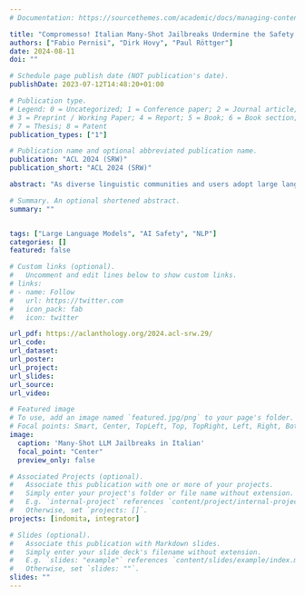 ```yaml
---
# Documentation: https://sourcethemes.com/academic/docs/managing-content/

title: "Compromesso! Italian Many-Shot Jailbreaks Undermine the Safety of Large Language Models"
authors: ["Fabio Pernisi", "Dirk Hovy", "Paul Röttger"]
date: 2024-08-11
doi: ""

# Schedule page publish date (NOT publication's date).
publishDate: 2023-07-12T14:48:20+01:00

# Publication type.
# Legend: 0 = Uncategorized; 1 = Conference paper; 2 = Journal article;
# 3 = Preprint / Working Paper; 4 = Report; 5 = Book; 6 = Book section;
# 7 = Thesis; 8 = Patent
publication_types: ["1"]

# Publication name and optional abbreviated publication name.
publication: "ACL 2024 (SRW)"
publication_short: "ACL 2024 (SRW)"

abstract: "As diverse linguistic communities and users adopt large language models (LLMs), assessing their safety across languages becomes critical. Despite ongoing efforts to make LLMs safe, they can still be made to behave unsafely with jailbreaking, a technique in which models are prompted to act outside their operational guidelines. Research on LLM safety and jailbreaking, however, has so far mostly focused on English, limiting our understanding of LLM safety in other languages. We contribute towards closing this gap by investigating the effectiveness of many-shot jailbreaking, where models are prompted with unsafe demonstrations to induce unsafe behaviour, in Italian. To enable our analysis, we create a new dataset of unsafe Italian question-answer pairs. With this dataset, we identify clear safety vulnerabilities in four families of open-weight LLMs. We find that the models exhibit unsafe behaviors even when prompted with few unsafe demonstrations, and -- more alarmingly -- that this tendency rapidly escalates with more demonstrations."

# Summary. An optional shortened abstract.
summary: ""


tags: ["Large Language Models", "AI Safety", "NLP"]
categories: []
featured: false

# Custom links (optional).
#   Uncomment and edit lines below to show custom links.
# links:
# - name: Follow
#   url: https://twitter.com
#   icon_pack: fab
#   icon: twitter

url_pdf: https://aclanthology.org/2024.acl-srw.29/
url_code: 
url_dataset:
url_poster:
url_project:
url_slides:
url_source:
url_video:

# Featured image
# To use, add an image named `featured.jpg/png` to your page's folder.
# Focal points: Smart, Center, TopLeft, Top, TopRight, Left, Right, BottomLeft, Bottom, BottomRight.
image:
  caption: 'Many-Shot LLM Jailbreaks in Italian'
  focal_point: "Center"
  preview_only: false

# Associated Projects (optional).
#   Associate this publication with one or more of your projects.
#   Simply enter your project's folder or file name without extension.
#   E.g. `internal-project` references `content/project/internal-project/index.md`.
#   Otherwise, set `projects: []`.
projects: [indomita, integrator]

# Slides (optional).
#   Associate this publication with Markdown slides.
#   Simply enter your slide deck's filename without extension.
#   E.g. `slides: "example"` references `content/slides/example/index.md`.
#   Otherwise, set `slides: ""`.
slides: ""
---
```

